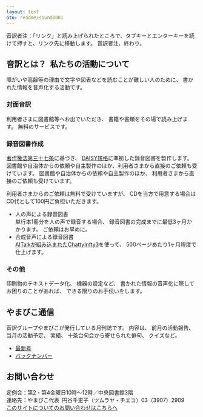 ```yaml
---
layout: test
oto: readme/sound0001
---
```

音訳者注：「リンク」と読み上げられたところで、タブキーとエンターキーを続けて押すと、リンク先に移動します。
音訳者注、終わり。
## <span data-dur="4.649" data-begin="9.134">音訳とは？&ensp;私たちの活動について</span>

<span data-dur="6.511" data-begin="13.783">障がいや高齢等の理由で文字や図表などを読むことが難しい人のために、</span>
<span data-dur="4.858" data-begin="20.294">書かれた情報を音声化する活動です。</span>

### <span data-dur="2.067" data-begin="25.152">対面音訳</span>

<span data-dur="3.263" data-begin="27.219">利用者さまに図書館等へお出でいただき、</span>
<span data-dur="4.559" data-begin="30.482">書籍や書類をその場で読み上げます。</span>
<span data-dur="3.314" data-begin="35.041">無料のサービスです。</span>

### <span data-dur="2.614" data-begin="38.355">録音図書作成</span>

<span data-dur="4.73" data-begin="40.969">[著作権法第三十七条](http://elaws.e-gov.go.jp/search/elawsSearch/elaws_search/lsg0500/detail?lawId=345AC0000000048&openerCode=1)に基づき、</span>
<span data-dur="6.514" data-begin="45.699">[DAISY規格](http://www.dinf.ne.jp/doc/daisy/)に準拠した録音図書を製作します。図書館や自治体からの依頼や自主製作のほか、利用者さまから直接のご依頼も受けています。</span>
<span data-dur="4.445" data-begin="52.213">図書館や自治体からの依頼や自主製作のほか、</span>
<span data-dur="5.54" data-begin="56.658">利用者さまから直接のご依頼も受けています。</span>

<span data-dur="4.075" data-begin="62.198">利用者さまからのご依頼は無料で受けていますが、</span>
<span data-dur="7.413" data-begin="66.273">CDを当方で用意する場合はCD代として100円ご負担いただきます。</span>

- <span data-dur="3.357" data-begin="73.686">人の声による録音図書</span>  
<span data-dur="4.663" data-begin="77.043">単行本1冊分を人の声で録音する場合、</span>
<span data-dur="5.573" data-begin="81.706">録音図書の完成までに最低3ヶ月かかります。</span>
<span data-dur="3.297" data-begin="87.279">ご依頼はお早めに。</span>
- <span data-dur="3.718" data-begin="90.576">合成音声による録音図書</span>  
<span data-dur="5.501" data-begin="94.294">[AITalkが組み込まれたChattyInfty3](http://www.sciaccess.net/jp/ChattyInfty/)を使って、</span>
<span data-dur="5.191" data-begin="99.795">500ページあたり1ヶ月程度で仕上げます。</span>

### <span data-dur="1.716" data-begin="104.986">その他</span>

<span data-dur="2.549" data-begin="106.702">印刷物のテキストデータ化、</span>
<span data-dur="1.763" data-begin="109.251">機器の設定など、</span>
<span data-dur="4.612" data-begin="111.014">書かれた情報の音声化に際してお困りのことがあれば、</span>
<span data-dur="4.079" data-begin="115.626">できる限りのお手伝いをします。</span>

## <span data-dur="2.249" data-begin="119.705">やまびこ通信</span>
<span data-dur="4.869" data-begin="121.954">音訳グループやまびこが発行している月刊誌です。</span>
<span data-dur="1.296" data-begin="126.823">内容は、</span>
<span data-dur="2.321" data-begin="128.119">前月の活動報告、</span>
<span data-dur="2.144" data-begin="130.440">当月の活動予定、</span>
<span data-dur="1.319" data-begin="132.584">実績、</span>
<span data-dur="3.003" data-begin="133.903">十条台句会から寄せられた俳句、</span>
<span data-dur="2.48" data-begin="136.906">クイズなど。</span>

- <span data-dur="2.722" data-begin="139.386">[最新号](phrase.html)</span>
- <span data-dur="2.84" data-begin="142.108">[バックナンバー](bn.html)</span>

## <span data-dur="1.943" data-begin="144.948">お問い合わせ</span>
<span data-dur="7.597" data-begin="146.891">定例会：第2・第4金曜日10時～12時／中央図書館3階</span>  
<span data-dur="8.513" data-begin="154.488">連絡先：やまびこ代表&ensp;円谷千恵子（ツムラヤ・チエコ）03（3907）2909</span>  
<span data-dur="5.700" data-begin="163.001"><a href="mailto:ymbk2016ml@gmail.com?Subject=やまびこウェブサイトについて">このサイトについてのお問い合わせはこちらへ</a></span>
<span data-dur="6.145" data-begin="168.701">&nbsp;</span>

